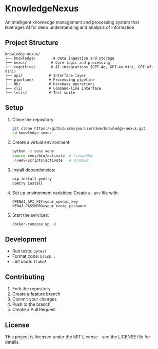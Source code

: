 # KnowledgeNexus

An intelligent knowledge management and processing system that leverages AI for deep understanding and analysis of information.

## Project Structure

```
knowledge-nexus/
├── knowledge/        # Data ingestion and storage
├── nexus/           # Core logic and processing
├── cognitive/       # AI integrations (GPT-4o, GPT-4o-mini, GPT-o3-mini)
├── api/            # Interface layer
├── pipeline/       # Processing pipeline
├── db/             # Database operations
├── cli/            # Command-line interface
└── tests/          # Test suite
```

## Setup

1. Clone the repository:
   ```bash
   git clone https://github.com/yourusername/knowledge-nexus.git
   cd knowledge-nexus
   ```

2. Create a virtual environment:
   ```bash
   python -m venv venv
   source venv/bin/activate  # Linux/Mac
   .\venv\Scripts\activate   # Windows
   ```

3. Install dependencies:
   ```bash
   pip install poetry
   poetry install
   ```

4. Set up environment variables:
   Create a `.env` file with:
   ```
   OPENAI_API_KEY=your_openai_key
   NEO4J_PASSWORD=your_neo4j_password
   ```

5. Start the services:
   ```bash
   docker-compose up -d
   ```

## Development

- Run tests: `pytest`
- Format code: `black .`
- Lint code: `flake8`

## Contributing

1. Fork the repository
2. Create a feature branch
3. Commit your changes
4. Push to the branch
5. Create a Pull Request

## License

This project is licensed under the MIT License - see the LICENSE file for details.